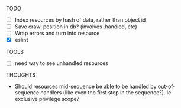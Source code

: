 TODO
 - [ ] Index resources by hash of data, rather than object id
 - [ ] Save crawl position in db? (involves .handled, etc)
 - [ ] Wrap errors and turn into resource
 - [x] eslint

TOOLS
-  [ ] need way to see unhandled resources

THOUGHTS
 - Should resources mid-sequence be able to be handled by out-of-sequence handlers (like even the first step in the sequence?). Ie exclusive privilege scope?